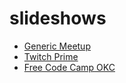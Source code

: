 # slideshows

* [Generic Meetup](https://docs.google.com/presentation/d/e/2PACX-1vTFePu--LIc359hEpdRz1OVnZ-dc-agcw-DW_8UFEmqtQGu-rS7hK5D6YFkmGsAJ2JuEiKFMSp4_zXm/pub?start=true&loop=true&delayms=10000)
* [Twitch Prime](https://docs.google.com/presentation/d/1nvAHU-C68tSHu4SazthqfZS3reYmLp2WQd5Zhm3bOhk/edit?usp=sharing)
* [Free Code Camp OKC](https://docs.google.com/presentation/d/e/2PACX-1vQg0InTgGUHZQbCJT3vgqSJjrWX4o0xcb7C5-lp4sroJ30k69B5_CCBZ3ltb144dQiHcydOJYBkw67D/pub?start=true&loop=true&delayms=10000)
